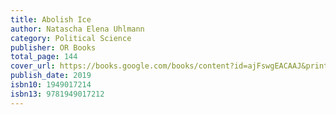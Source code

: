 ```yaml
---
title: Abolish Ice
author: Natascha Elena Uhlmann
category: Political Science
publisher: OR Books
total_page: 144
cover_url: https://books.google.com/books/content?id=ajFswgEACAAJ&printsec=frontcover&img=1&zoom=1&source=gbs_api
publish_date: 2019
isbn10: 1949017214
isbn13: 9781949017212
---
```


